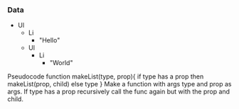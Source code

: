 ### Data

- Ul
  - Li
    - "Hello"
  - Ul
    - Li
      - "World"

Pseudocode 
function makeList(type, prop){
    if type has a prop then makeList(prop, child)
    else type
}
Make a function with args type and prop as args. If type has a prop recursively call the func again but with the prop and child. 